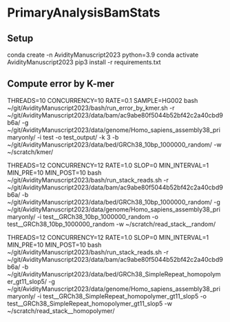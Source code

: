 # PrimaryAnalysisBamStats

## Setup

conda create -n AvidityManuscript2023 python=3.9
conda activate AvidityManuscript2023
pip3 install -r requirements.txt


## Compute error by K-mer

THREADS=10 CONCURRENCY=10 RATE=0.1 SAMPLE=HG002 bash ~/git/AvidityManuscript2023/bash/run_error_by_kmer.sh -r ~/git/AvidityManuscript2023/data/bam/ac9abe80f5044b52bf42c2a40cbd9b6a/ -g ~/git/AvidityManuscript2023/data/genome/Homo_sapiens_assembly38_primaryonly/ -i test -o test_output/ -k 3 -b ~/git/AvidityManuscript2023/data/bed/GRCh38_10bp_1000000_random/ -w ~/scratch/kmer/

THREADS=12 CONCURRENCY=12 RATE=1.0 SLOP=0 MIN_INTERVAL=1 MIN_PRE=10 MIN_POST=10 bash ~/git/AvidityManuscript2023/bash/run_stack_reads.sh -r ~/git/AvidityManuscript2023/data/bam/ac9abe80f5044b52bf42c2a40cbd9b6a/ -b ~/git/AvidityManuscript2023/data/bed/GRCh38_10bp_1000000_random/ -g ~/git/AvidityManuscript2023/data/genome/Homo_sapiens_assembly38_primaryonly/ -i test__GRCh38_10bp_1000000_random -o test__GRCh38_10bp_1000000_random -w ~/scratch/read_stack__random/

THREADS=12 CONCURRENCY=12 RATE=1.0 SLOP=0 MIN_INTERVAL=1 MIN_PRE=10 MIN_POST=10 bash ~/git/AvidityManuscript2023/bash/run_stack_reads.sh -r ~/git/AvidityManuscript2023/data/bam/ac9abe80f5044b52bf42c2a40cbd9b6a/ -b ~/git/AvidityManuscript2023/data/bed/GRCh38_SimpleRepeat_homopolymer_gt11_slop5/ -g ~/git/AvidityManuscript2023/data/genome/Homo_sapiens_assembly38_primaryonly/ -i test__GRCh38_SimpleRepeat_homopolymer_gt11_slop5 -o test__GRCh38_SimpleRepeat_homopolymer_gt11_slop5 -w ~/scratch/read_stack__homopolymer/

